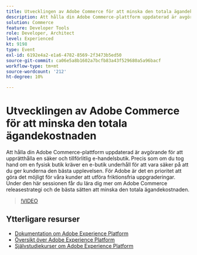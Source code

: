 ```yaml
---
title: Utvecklingen av Adobe Commerce för att minska den totala ägandekostnaden
description: Att hålla din Adobe Commerce-plattform uppdaterad är avgörande för att upprätthålla en säker och tillförlitlig e-handelsbutik. Precis som om du tog hand om en fysisk butik kräver en e-butik underhåll för att vara säker på att du ger kunderna den bästa upplevelsen.  För Adobe är det en prioritet att göra det möjligt för våra kunder att utföra friktionsfria uppgraderingar. Under den här sessionen får du lära dig mer om Adobe Commerce releasestrategi och de bästa sätten att minska den totala ägandekostnaden.
solution: Commerce
feature: Developer Tools
role: Developer, Architect
level: Experienced
kt: 9198
type: Event
exl-id: 6192e4a2-e1a6-4782-8569-2f3473b5ed50
source-git-commit: ca06e5a8b1602a7bcfb83a43f529680a5a96bacf
workflow-type: tm+mt
source-wordcount: '212'
ht-degree: 10%

---
```


# Utvecklingen av Adobe Commerce för att minska den totala ägandekostnaden

Att hålla din Adobe Commerce-plattform uppdaterad är avgörande för att upprätthålla en säker och tillförlitlig e-handelsbutik. Precis som om du tog hand om en fysisk butik kräver en e-butik underhåll för att vara säker på att du ger kunderna den bästa upplevelsen.  För Adobe är det en prioritet att göra det möjligt för våra kunder att utföra friktionsfria uppgraderingar. Under den här sessionen får du lära dig mer om Adobe Commerce releasestrategi och de bästa sätten att minska den totala ägandekostnaden.

>[!VIDEO](https://video.tv.adobe.com/v/337765/?quality=12&learn=on&hidetitle=true)

## Ytterligare resurser

- [Dokumentation om Adobe Experience Platform](https://experienceleague.adobe.com/docs/experience-platform.html)
- [Översikt över Adobe Experience Platform](https://experienceleague.adobe.com/docs/experience-platform/landing/home.html)
- [Självstudiekurser om Adobe Experience Platform](https://experienceleague.adobe.com/docs/platform-learn/tutorials/overview.html?lang=sv)
